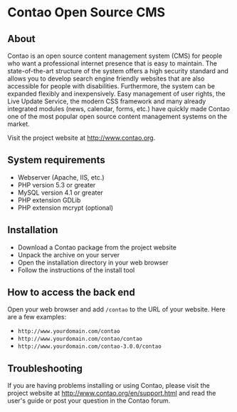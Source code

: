 Contao Open Source CMS
======================

About
-----

Contao is an open source content management system (CMS) for people who want a
professional internet presence that is easy to maintain. The state-of-the-art
structure of the system offers a high security standard and allows you to
develop search engine friendly websites that are also accessible for people with
disabilities. Furthermore, the system can be expanded flexibly and
inexpensively. Easy management of user rights, the Live Update Service, the
modern CSS framework and many already integrated modules (news, calendar, forms,
etc.) have quickly made Contao one of the most popular open source content
management systems on the market.

Visit the project website at http://www.contao.org.


System requirements
-------------------

* Webserver (Apache, IIS, etc.)
* PHP version 5.3 or greater
* MySQL version 4.1 or greater
* PHP extension GDLib
* PHP extension mcrypt (optional)


Installation
------------

* Download a Contao package from the project website
* Unpack the archive on your server
* Open the installation directory in your web browser
* Follow the instructions of the install tool


How to access the back end
--------------------------

Open your web browser and add `/contao` to the URL of your website. Here are
a few examples:

* `http://www.yourdomain.com/contao`
* `http://www.yourdomain.com/contao/contao`
* `http://www.yourdomain.com/contao-3.0.0/contao`


Troubleshooting
---------------

If you are having problems installing or using Contao, please visit the
project website at http://www.contao.org/en/support.html and read the user's
guide or post your question in the Contao forum.
